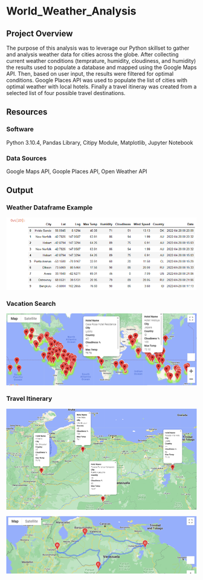 # World_Weather_Analysis

## Project Overview
The purpose of this analysis was to leverage our Python skillset to gather and analysis weather data for cities across the globe. After collecting current weather conditions (temprature, humidity, cloudiness, and humidity) the results used to populate a database and mapped using the Google Maps API. Then, based on user input, the results were filtered for optimal conditions. Google Places API was used to populate the list of cities with optimal weather with local hotels. Finally a travel itineray was created from a selected list of four possible travel destinations.

## Resources
### Software
Python 3.10.4, Pandas Library, Citipy Module, Matplotlib, Jupyter Notebook

### Data Sources
Google Maps API, Goople Places API, Open Weather API

## Output
### Weather Dataframe Example
![Dataframe](/Weather_Database/db_sample.png)


### Vacation Search
![Global Vacation Search](/Vacation_Search/WeatherPy_vacation.png)

### Travel Itinerary
![Vacation Travel Markers](/Vacation_Itinerary/WeatherPy_travel_map_markers.png)

![Vacation Driving Directions](/Vacation_Itinerary/WeatherPy_travel_map.png)